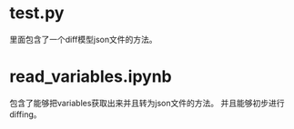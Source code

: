 # test.py
里面包含了一个diff模型json文件的方法。

# read_variables.ipynb
包含了能够把variables获取出来并且转为json文件的方法。
并且能够初步进行diffing。